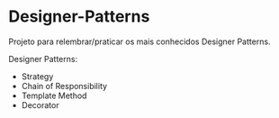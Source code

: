 # Designer-Patterns
Projeto para relembrar/praticar os mais conhecidos Designer Patterns.

Designer Patterns:
- Strategy
- Chain of Responsibility
- Template Method
- Decorator
